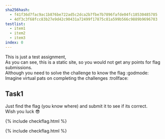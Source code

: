 ```yaml
---
sha256hash: 
  - f41f36d7fac9ac1b876be722ad5c2dca2b7fbe7b7896fafde04fc18530485785
  - 4df3c3f68fcc83b27e9d42c90431a72499f17875c81a599b566c9889b9696703
testlist:
  - item1
  - item2
  - item3
index: 0
---
```


This is just a test assignment,  
As you can see, this is a static site, so you would not get any points for flag submissions.  
Although you need to solve the challenge to know the flag :godmode:  
Imagine virtual pats on completing the challenges :trollface:  

## Task1
Just find the flag (you know where) and submit it to see if its correct.  
Wish you luck :sunglasses:  
<!-- inspect element rocks yo flag{congrats} -->

{% include checkflag.html %}

<!-- bla -->
{% include checkflag.html %}



